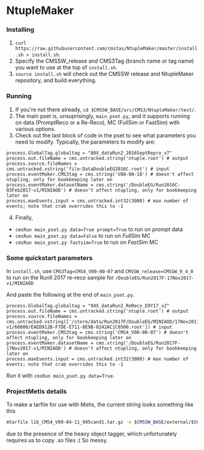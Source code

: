 # NtupleMaker

### Installing
1. `curl https://raw.githubusercontent.com/cmstas/NtupleMaker/master/install.sh > install.sh`.
2. Specify the CMSSW_release and CMS3Tag (branch name or tag name) you want to use at the top of `install.sh`.
3. `source install.sh` will check out the CMSSW release and NtupleMaker repository, and build everything.

### Running

1. If you're not there already, `cd $CMSSW_BASE/src/CMS3/NtupleMaker/test/`.
2. The main pset is, unsuprisingly, `main_pset.py`, and it supports running on data (PromptReco or a Re-Reco), MC (FullSim or FastSim) with various options.
3. Check out the last block of code in the pset to see what parameters you need to modify. Typically, the parameters to modify are:
```
process.GlobalTag.globaltag = "80X_dataRun2_2016SeptRepro_v7"
process.out.fileName = cms.untracked.string('ntuple.root') # output
process.source.fileNames = cms.untracked.vstring('file:DataDoubleEG2016C.root') # input
process.eventMaker.CMS3tag = cms.string('V08-00-18') # doesn't affect ntupling, only for bookkeeping later on
process.eventMaker.datasetName = cms.string('/DoubleEG/Run2016C-03Feb2017-v1/MINIAOD') # doesn't affect ntupling, only for bookkeeping later on
process.maxEvents.input = cms.untracked.int32(3000) # max number of events; note that crab overrides this to -1
```
4. Finally, 
  * `cmsRun main_pset.py data=True prompt=True` to run on _prompt_ data
  * `cmsRun main_pset.py data=False` to run on _FullSim_ MC
  * `cmsRun main_pset.py fastsim=True` to run on _FastSim_ MC


### Some quickstart parameters
In `install.sh`, use `CMS3Tag=CMS4_V00-00-07` and `CMSSW_release=CMSSW_9_4_0` to run on the RunII 2017 re-reco sample for `/DoubleEG/Run2017F-17Nov2017-v1/MINIAOD`

And paste the following at the end of `main_pset.py`.

```
process.GlobalTag.globaltag = "94X_dataRun2_ReReco_EOY17_v2"
process.out.fileName = cms.untracked.string('ntuple.root') # output
process.source.fileNames = cms.untracked.vstring(['/store/data/Run2017F/DoubleEG/MINIAOD/17Nov2017-v1/60000/EAED912B-F7DE-E711-8E9B-0242AC1C0500.root']) # input
process.eventMaker.CMS3tag = cms.string('CMS4_V00-00-07') # doesn't affect ntupling, only for bookkeeping later on
process.eventMaker.datasetName = cms.string('/DoubleEG/Run2017F-17Nov2017-v1/MINIAOD') # doesn't affect ntupling, only for bookkeeping later on
process.maxEvents.input = cms.untracked.int32(3000) # max number of events; note that crab overrides this to -1
```

Run it with `cmsRun main_pset.py data=True`.

### ProjectMetis details
To make a tarfile for use with Metis, the current string looks something like this
```bash
mtarfile lib_CMS4_V09-04-11_945cand1.tar.gz -e $CMSSW_BASE/external/$SCRAM_ARCH/lib/libmxnet_predict.so $CMSSW_BASE/config/toolbox/$SCRAM_ARCH/tools/selected/{mxnet_predict,openblas}.xml
```
due to the presence of the heavy object tagger, which unfortunately requires us to copy .so files :( So messy.
